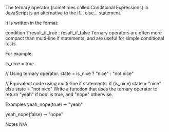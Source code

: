 The ternary operator (sometimes called Conditional Expressions) in JavaScript is an alternative to the if... else... statement.

It is written in the format:

condition ? result_if_true : result_if_false
Ternary operators are often more compact than multi-line if statements, and are useful for simple conditional tests.

For example:

is_nice = true

// Using ternary operator.
state = is_nice ? "nice" : "not nice"

// Equivalent code using multi-line if statements.
if (is_nice)
  state = "nice"
else
  state = "not nice"
Write a function that uses the ternary operator to return "yeah" if bool is true, and "nope" otherwise.

Examples
yeah_nope(true) ➞ "yeah"

yeah_nope(false) ➞ "nope"

Notes
N/A